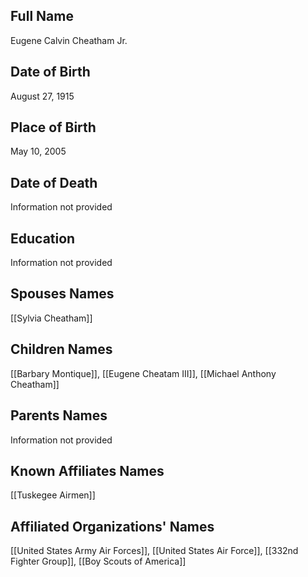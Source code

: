 ## Full Name
Eugene Calvin Cheatham Jr.

## Date of Birth
August 27, 1915

## Place of Birth
May 10, 2005

## Date of Death
Information not provided

## Education
Information not provided

## Spouses Names
[[Sylvia Cheatham]]

## Children Names
[[Barbary Montique]], [[Eugene Cheatam III]], [[Michael Anthony Cheatham]]

## Parents Names
Information not provided

## Known Affiliates Names
 [[Tuskegee Airmen]]

## Affiliated Organizations' Names
 [[United States Army Air Forces]], [[United States Air Force]], [[332nd Fighter Group]], [[Boy Scouts of America]]

